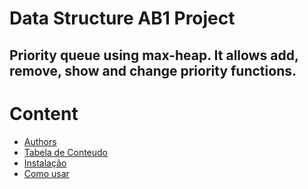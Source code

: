 # Data Structure AB1 Project
## Priority queue using max-heap. It allows add, remove, show and change priority functions.
Content
=================
<!--ts-->
   * [Authors](#Sobre)
   * [Tabela de Conteudo](#tabela-de-conteudo)
   * [Instalação](#instalacao)
   * [Como usar](#como-usar)
<!--te-->

